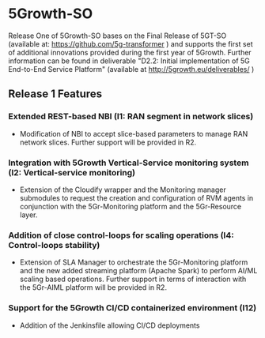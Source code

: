 # 5Growth-SO

Release One of 5Growth-SO bases on the Final Release of 5GT-SO (available at: https://github.com/5g-transformer ) and 
supports the first set of additional innovations provided during the first year of 5Growth. Further information can be found in deliverable
"D2.2: Initial implementation of 5G End-to-End Service Platform" (available at http://5growth.eu/deliverables/ )

## Release 1 Features

### Extended REST-based NBI (I1: RAN segment in network slices)
- Modification of NBI to accept slice-based parameters to manage RAN network slices. Further support will be provided in R2.

### Integration with 5Growth Vertical-Service monitoring system (I2: Vertical-service monitoring)
- Extension of the Cloudify wrapper and the Monitoring manager submodules to request the creation and configuration of RVM agents
  in conjunction with the 5Gr-Monitoring platform and the 5Gr-Resource layer.

### Addition of close control-loops for scaling operations (I4: Control-loops stability)
- Extension of SLA Manager to orchestrate the 5Gr-Monitoring platform and the new added streaming platform (Apache Spark) to perform AI/ML scaling based 
  operations. Further support in terms of interaction with the 5Gr-AIML platform will be provided in R2.

### Support for the 5Growth CI/CD containerized environment (I12)
- Addition of the Jenkinsfile allowing CI/CD deployments 

